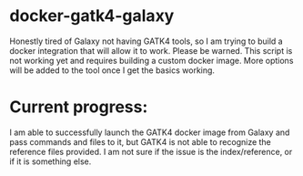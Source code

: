 # docker-gatk4-galaxy
Honestly tired of Galaxy not having GATK4 tools, so I am trying to build a docker integration that will allow it to work. 
Please be warned. This script is not working yet and requires building a custom docker image. More options will be added to the tool once I get the basics working. 

# Current progress: 
I am able to successfully launch the GATK4 docker image from Galaxy and pass commands and files to it, but GATK4 is not able to recognize the reference files provided. I am not sure if the issue is the index/reference, or if it is something else. 

